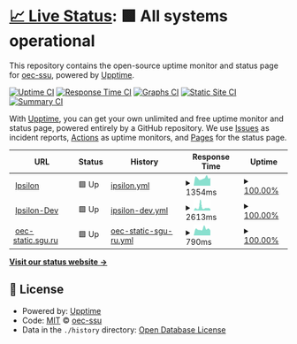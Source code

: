 # [📈 Live Status](https://oec-ssu.github.io/status): <!--live status--> **🟩 All systems operational**

This repository contains the open-source uptime monitor and status page for [oec-ssu](https://oec-ssu.github.io/status), powered by [Upptime](https://github.com/upptime/upptime).

[![Uptime CI](https://github.com/oec-ssu/status/workflows/Uptime%20CI/badge.svg)](https://github.com/oec-ssu/status/actions?query=workflow%3A%22Uptime+CI%22)
[![Response Time CI](https://github.com/oec-ssu/status/workflows/Response%20Time%20CI/badge.svg)](https://github.com/oec-ssu/status/actions?query=workflow%3A%22Response+Time+CI%22)
[![Graphs CI](https://github.com/oec-ssu/status/workflows/Graphs%20CI/badge.svg)](https://github.com/oec-ssu/status/actions?query=workflow%3A%22Graphs+CI%22)
[![Static Site CI](https://github.com/oec-ssu/status/workflows/Static%20Site%20CI/badge.svg)](https://github.com/oec-ssu/status/actions?query=workflow%3A%22Static+Site+CI%22)
[![Summary CI](https://github.com/oec-ssu/status/workflows/Summary%20CI/badge.svg)](https://github.com/oec-ssu/status/actions?query=workflow%3A%22Summary+CI%22)

With [Upptime](https://upptime.js.org), you can get your own unlimited and free uptime monitor and status page, powered entirely by a GitHub repository. We use [Issues](https://github.com/oec-ssu/status/issues) as incident reports, [Actions](https://github.com/oec-ssu/status/actions) as uptime monitors, and [Pages](https://oec-ssu.github.io/status) for the status page.

<!--start: status pages-->
<!-- This summary is generated by Upptime (https://github.com/upptime/upptime) -->
<!-- Do not edit this manually, your changes will be overwritten -->
<!-- prettier-ignore -->
| URL | Status | History | Response Time | Uptime |
| --- | ------ | ------- | ------------- | ------ |
| <img alt="" src="https://icons.duckduckgo.com/ip3/ipsilon.sgu.ru.ico" height="13"> [Ipsilon](https://ipsilon.sgu.ru) | 🟩 Up | [ipsilon.yml](https://github.com/oec-ssu/status/commits/HEAD/history/ipsilon.yml) | <details><summary><img alt="Response time graph" src="./graphs/ipsilon/response-time-week.png" height="20"> 1354ms</summary><br><a href="https://oec-ssu.github.io/status/history/ipsilon"><img alt="Response time 1437" src="https://img.shields.io/endpoint?url=https%3A%2F%2Fraw.githubusercontent.com%2Foec-ssu%2Fstatus%2FHEAD%2Fapi%2Fipsilon%2Fresponse-time.json"></a><br><a href="https://oec-ssu.github.io/status/history/ipsilon"><img alt="24-hour response time 1503" src="https://img.shields.io/endpoint?url=https%3A%2F%2Fraw.githubusercontent.com%2Foec-ssu%2Fstatus%2FHEAD%2Fapi%2Fipsilon%2Fresponse-time-day.json"></a><br><a href="https://oec-ssu.github.io/status/history/ipsilon"><img alt="7-day response time 1354" src="https://img.shields.io/endpoint?url=https%3A%2F%2Fraw.githubusercontent.com%2Foec-ssu%2Fstatus%2FHEAD%2Fapi%2Fipsilon%2Fresponse-time-week.json"></a><br><a href="https://oec-ssu.github.io/status/history/ipsilon"><img alt="30-day response time 1639" src="https://img.shields.io/endpoint?url=https%3A%2F%2Fraw.githubusercontent.com%2Foec-ssu%2Fstatus%2FHEAD%2Fapi%2Fipsilon%2Fresponse-time-month.json"></a><br><a href="https://oec-ssu.github.io/status/history/ipsilon"><img alt="1-year response time 1477" src="https://img.shields.io/endpoint?url=https%3A%2F%2Fraw.githubusercontent.com%2Foec-ssu%2Fstatus%2FHEAD%2Fapi%2Fipsilon%2Fresponse-time-year.json"></a></details> | <details><summary><a href="https://oec-ssu.github.io/status/history/ipsilon">100.00%</a></summary><a href="https://oec-ssu.github.io/status/history/ipsilon"><img alt="All-time uptime 99.66%" src="https://img.shields.io/endpoint?url=https%3A%2F%2Fraw.githubusercontent.com%2Foec-ssu%2Fstatus%2FHEAD%2Fapi%2Fipsilon%2Fuptime.json"></a><br><a href="https://oec-ssu.github.io/status/history/ipsilon"><img alt="24-hour uptime 100.00%" src="https://img.shields.io/endpoint?url=https%3A%2F%2Fraw.githubusercontent.com%2Foec-ssu%2Fstatus%2FHEAD%2Fapi%2Fipsilon%2Fuptime-day.json"></a><br><a href="https://oec-ssu.github.io/status/history/ipsilon"><img alt="7-day uptime 100.00%" src="https://img.shields.io/endpoint?url=https%3A%2F%2Fraw.githubusercontent.com%2Foec-ssu%2Fstatus%2FHEAD%2Fapi%2Fipsilon%2Fuptime-week.json"></a><br><a href="https://oec-ssu.github.io/status/history/ipsilon"><img alt="30-day uptime 100.00%" src="https://img.shields.io/endpoint?url=https%3A%2F%2Fraw.githubusercontent.com%2Foec-ssu%2Fstatus%2FHEAD%2Fapi%2Fipsilon%2Fuptime-month.json"></a><br><a href="https://oec-ssu.github.io/status/history/ipsilon"><img alt="1-year uptime 99.61%" src="https://img.shields.io/endpoint?url=https%3A%2F%2Fraw.githubusercontent.com%2Foec-ssu%2Fstatus%2FHEAD%2Fapi%2Fipsilon%2Fuptime-year.json"></a></details>
| <img alt="" src="https://icons.duckduckgo.com/ip3/ipsilon-dev.sgu.ru.ico" height="13"> [Ipsilon-Dev](https://ipsilon-dev.sgu.ru) | 🟩 Up | [ipsilon-dev.yml](https://github.com/oec-ssu/status/commits/HEAD/history/ipsilon-dev.yml) | <details><summary><img alt="Response time graph" src="./graphs/ipsilon-dev/response-time-week.png" height="20"> 2613ms</summary><br><a href="https://oec-ssu.github.io/status/history/ipsilon-dev"><img alt="Response time 1742" src="https://img.shields.io/endpoint?url=https%3A%2F%2Fraw.githubusercontent.com%2Foec-ssu%2Fstatus%2FHEAD%2Fapi%2Fipsilon-dev%2Fresponse-time.json"></a><br><a href="https://oec-ssu.github.io/status/history/ipsilon-dev"><img alt="24-hour response time 1728" src="https://img.shields.io/endpoint?url=https%3A%2F%2Fraw.githubusercontent.com%2Foec-ssu%2Fstatus%2FHEAD%2Fapi%2Fipsilon-dev%2Fresponse-time-day.json"></a><br><a href="https://oec-ssu.github.io/status/history/ipsilon-dev"><img alt="7-day response time 2613" src="https://img.shields.io/endpoint?url=https%3A%2F%2Fraw.githubusercontent.com%2Foec-ssu%2Fstatus%2FHEAD%2Fapi%2Fipsilon-dev%2Fresponse-time-week.json"></a><br><a href="https://oec-ssu.github.io/status/history/ipsilon-dev"><img alt="30-day response time 2079" src="https://img.shields.io/endpoint?url=https%3A%2F%2Fraw.githubusercontent.com%2Foec-ssu%2Fstatus%2FHEAD%2Fapi%2Fipsilon-dev%2Fresponse-time-month.json"></a><br><a href="https://oec-ssu.github.io/status/history/ipsilon-dev"><img alt="1-year response time 1821" src="https://img.shields.io/endpoint?url=https%3A%2F%2Fraw.githubusercontent.com%2Foec-ssu%2Fstatus%2FHEAD%2Fapi%2Fipsilon-dev%2Fresponse-time-year.json"></a></details> | <details><summary><a href="https://oec-ssu.github.io/status/history/ipsilon-dev">100.00%</a></summary><a href="https://oec-ssu.github.io/status/history/ipsilon-dev"><img alt="All-time uptime 99.94%" src="https://img.shields.io/endpoint?url=https%3A%2F%2Fraw.githubusercontent.com%2Foec-ssu%2Fstatus%2FHEAD%2Fapi%2Fipsilon-dev%2Fuptime.json"></a><br><a href="https://oec-ssu.github.io/status/history/ipsilon-dev"><img alt="24-hour uptime 100.00%" src="https://img.shields.io/endpoint?url=https%3A%2F%2Fraw.githubusercontent.com%2Foec-ssu%2Fstatus%2FHEAD%2Fapi%2Fipsilon-dev%2Fuptime-day.json"></a><br><a href="https://oec-ssu.github.io/status/history/ipsilon-dev"><img alt="7-day uptime 100.00%" src="https://img.shields.io/endpoint?url=https%3A%2F%2Fraw.githubusercontent.com%2Foec-ssu%2Fstatus%2FHEAD%2Fapi%2Fipsilon-dev%2Fuptime-week.json"></a><br><a href="https://oec-ssu.github.io/status/history/ipsilon-dev"><img alt="30-day uptime 100.00%" src="https://img.shields.io/endpoint?url=https%3A%2F%2Fraw.githubusercontent.com%2Foec-ssu%2Fstatus%2FHEAD%2Fapi%2Fipsilon-dev%2Fuptime-month.json"></a><br><a href="https://oec-ssu.github.io/status/history/ipsilon-dev"><img alt="1-year uptime 99.96%" src="https://img.shields.io/endpoint?url=https%3A%2F%2Fraw.githubusercontent.com%2Foec-ssu%2Fstatus%2FHEAD%2Fapi%2Fipsilon-dev%2Fuptime-year.json"></a></details>
| <img alt="" src="https://icons.duckduckgo.com/ip3/oec-static.sgu.ru.ico" height="13"> [oec-static.sgu.ru](https://oec-static.sgu.ru/favicon.ico) | 🟩 Up | [oec-static-sgu-ru.yml](https://github.com/oec-ssu/status/commits/HEAD/history/oec-static-sgu-ru.yml) | <details><summary><img alt="Response time graph" src="./graphs/oec-static-sgu-ru/response-time-week.png" height="20"> 790ms</summary><br><a href="https://oec-ssu.github.io/status/history/oec-static-sgu-ru"><img alt="Response time 857" src="https://img.shields.io/endpoint?url=https%3A%2F%2Fraw.githubusercontent.com%2Foec-ssu%2Fstatus%2FHEAD%2Fapi%2Foec-static-sgu-ru%2Fresponse-time.json"></a><br><a href="https://oec-ssu.github.io/status/history/oec-static-sgu-ru"><img alt="24-hour response time 742" src="https://img.shields.io/endpoint?url=https%3A%2F%2Fraw.githubusercontent.com%2Foec-ssu%2Fstatus%2FHEAD%2Fapi%2Foec-static-sgu-ru%2Fresponse-time-day.json"></a><br><a href="https://oec-ssu.github.io/status/history/oec-static-sgu-ru"><img alt="7-day response time 790" src="https://img.shields.io/endpoint?url=https%3A%2F%2Fraw.githubusercontent.com%2Foec-ssu%2Fstatus%2FHEAD%2Fapi%2Foec-static-sgu-ru%2Fresponse-time-week.json"></a><br><a href="https://oec-ssu.github.io/status/history/oec-static-sgu-ru"><img alt="30-day response time 825" src="https://img.shields.io/endpoint?url=https%3A%2F%2Fraw.githubusercontent.com%2Foec-ssu%2Fstatus%2FHEAD%2Fapi%2Foec-static-sgu-ru%2Fresponse-time-month.json"></a><br><a href="https://oec-ssu.github.io/status/history/oec-static-sgu-ru"><img alt="1-year response time 877" src="https://img.shields.io/endpoint?url=https%3A%2F%2Fraw.githubusercontent.com%2Foec-ssu%2Fstatus%2FHEAD%2Fapi%2Foec-static-sgu-ru%2Fresponse-time-year.json"></a></details> | <details><summary><a href="https://oec-ssu.github.io/status/history/oec-static-sgu-ru">100.00%</a></summary><a href="https://oec-ssu.github.io/status/history/oec-static-sgu-ru"><img alt="All-time uptime 99.92%" src="https://img.shields.io/endpoint?url=https%3A%2F%2Fraw.githubusercontent.com%2Foec-ssu%2Fstatus%2FHEAD%2Fapi%2Foec-static-sgu-ru%2Fuptime.json"></a><br><a href="https://oec-ssu.github.io/status/history/oec-static-sgu-ru"><img alt="24-hour uptime 100.00%" src="https://img.shields.io/endpoint?url=https%3A%2F%2Fraw.githubusercontent.com%2Foec-ssu%2Fstatus%2FHEAD%2Fapi%2Foec-static-sgu-ru%2Fuptime-day.json"></a><br><a href="https://oec-ssu.github.io/status/history/oec-static-sgu-ru"><img alt="7-day uptime 100.00%" src="https://img.shields.io/endpoint?url=https%3A%2F%2Fraw.githubusercontent.com%2Foec-ssu%2Fstatus%2FHEAD%2Fapi%2Foec-static-sgu-ru%2Fuptime-week.json"></a><br><a href="https://oec-ssu.github.io/status/history/oec-static-sgu-ru"><img alt="30-day uptime 100.00%" src="https://img.shields.io/endpoint?url=https%3A%2F%2Fraw.githubusercontent.com%2Foec-ssu%2Fstatus%2FHEAD%2Fapi%2Foec-static-sgu-ru%2Fuptime-month.json"></a><br><a href="https://oec-ssu.github.io/status/history/oec-static-sgu-ru"><img alt="1-year uptime 99.93%" src="https://img.shields.io/endpoint?url=https%3A%2F%2Fraw.githubusercontent.com%2Foec-ssu%2Fstatus%2FHEAD%2Fapi%2Foec-static-sgu-ru%2Fuptime-year.json"></a></details>

<!--end: status pages-->

[**Visit our status website →**](https://oec-ssu.github.io/status)

## 📄 License

- Powered by: [Upptime](https://github.com/upptime/upptime)
- Code: [MIT](./LICENSE) © [oec-ssu](https://oec-ssu.github.io/status)
- Data in the `./history` directory: [Open Database License](https://opendatacommons.org/licenses/odbl/1-0/)
